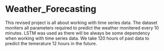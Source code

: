 # Weather_Forecasting

This revised project is all about working with time series data. The dataset moniters all parameters required to predict the weather monitered every 10 minutes. 
LSTM was used as there will be always be some dependency when working with time series data. We take 120 hours of past data to predict the temerature 12 hours in the future.
